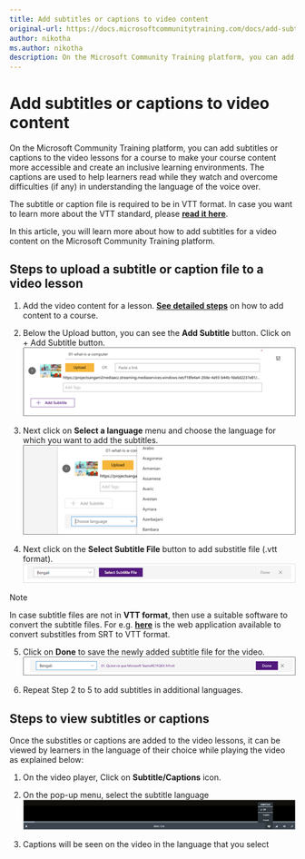 ```yaml
---
title: Add subtitles or captions to video content
original-url: https://docs.microsoftcommunitytraining.com/docs/add-subtitles-or-captions-to-video-content
author: nikotha
ms.author: nikotha
description: On the Microsoft Community Training platform, you can add subtitles or captions to the video lessons  for a course to make your course content more accessible and create an inclusive learning environments.
---
```


# Add subtitles or captions to video content

On the Microsoft Community Training platform, you can add subtitles or captions to the video lessons  for a course to make your course content more accessible and create an inclusive learning environments. The captions are used to help learners read while they watch and overcome difficulties (if any) in understanding the language of the voice over.

The subtitle or caption file is required to be in VTT format. In case you want to learn more about the VTT standard, please [**read it here**](https://en.wikipedia.org/wiki/WebVTT).

In this article, you will learn more about how to add subtitles for a video content on the Microsoft Community Training platform.

## Steps to upload a subtitle or caption file to a video lesson

1.	Add the video content for a lesson. [**See detailed steps**](../../../content-management/create-content/create-course-category/4_upload-content-to-a-course.md#option-1-manually-add-content-for-each-lesson-in-a-course) on how to add content to a course.

2.	Below the Upload button, you can see the **Add Subtitle** button. Click on + Add Subtitle button.
![Add Subtitle](../../../media/image%28204%29.png)

3.	Next click on **Select a language** menu and choose the language for which you want to add the subtitles.
![Select a language](../../../media/image%28205%29.png)

4.	Next click on the **Select Subtitle File** button to add substitle file (.vtt format).
![Select Subtitle File](../../../media/image%28207%29.png)

> [!NOTE]
> In case subtitle files are not in **VTT format**, then use a suitable software to convert the subtitle files. For e.g. [**here**](https://www.webvtt.org/) is the web application available to convert substitles from SRT to VTT format.

5.	Click on **Done** to save the newly added subtitle file for the video.
![Click on Done](../../../media/image%28208%29.png)

6.	Repeat Step 2 to 5 to add subtitles in additional languages.

## Steps to view subtitles or captions
Once the substitles or captions are added to the video lessons, it can be viewed by learners in the language of their choice while playing the video as explained below: 
1.	On the video player, Click on **Subtitle/Captions** icon.

2.	On the pop-up menu, select the subtitle language
![Pop-up menu](../../../media/image%28209%29.png)

3. Captions will be seen on the video in the language that you select
